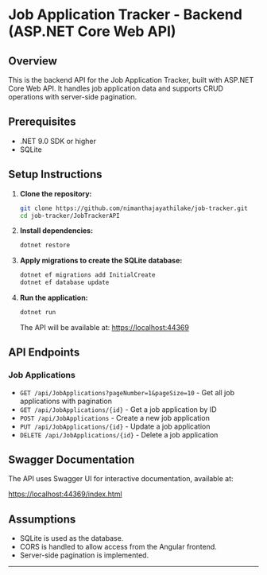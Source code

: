# Job Application Tracker - Backend (ASP.NET Core Web API)

## Overview
This is the backend API for the Job Application Tracker, built with ASP.NET Core Web API. It handles job application data and supports CRUD operations with server-side pagination.

## Prerequisites
- .NET 9.0 SDK or higher
- SQLite

## Setup Instructions

1. **Clone the repository:**
   ```bash
   git clone https://github.com/nimanthajayathilake/job-tracker.git
   cd job-tracker/JobTrackerAPI
   ```

2. **Install dependencies:**
   ```bash
   dotnet restore
   ```

3. **Apply migrations to create the SQLite database:**
   ```bash
   dotnet ef migrations add InitialCreate
   dotnet ef database update
   ```

4. **Run the application:**
   ```bash
   dotnet run
   ```
   The API will be available at: [https://localhost:44369](https://localhost:44369)

## API Endpoints

### Job Applications
- `GET /api/JobApplications?pageNumber=1&pageSize=10` - Get all job applications with pagination
- `GET /api/JobApplications/{id}` - Get a job application by ID
- `POST /api/JobApplications` - Create a new job application
- `PUT /api/JobApplications/{id}` - Update a job application
- `DELETE /api/JobApplications/{id}` - Delete a job application

## Swagger Documentation
The API uses Swagger UI for interactive documentation, available at:

[https://localhost:44369/index.html](https://localhost:44369/index.html)

## Assumptions
- SQLite is used as the database.
- CORS is handled to allow access from the Angular frontend.
- Server-side pagination is implemented.

---
